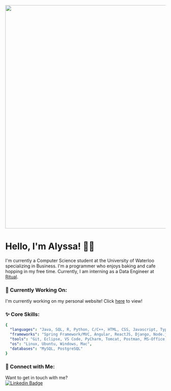 
<p align="center">
  <img src="https://64.media.tumblr.com/ef7d6711d5725003221f835edf723a31/tumblr_orswviR7Yb1s35qyfo1_1280.gifv" width="700">
</p>
<!-- <img align='right' src="https://media2.giphy.com/media/tITrJUuCDr1bpNjIVi/source.gif" width="300"> -->

# Hello, I'm Alyssa! 👋🏻

I'm currently a Computer Science student at the University of Waterloo specializing in Business. I'm a programmer who enjoys baking and cafe hopping in my free time. Currently, I am interning as a Data Engineer at [Ritual](https://ritual.co/).

### 🌱 Currently Working On:
I'm currently working on my personal website! Click [here](http://www.alyssagao.me/) to view!

### ✨ Core Skills:
<!-- 
- **Languages/Technologies:** Java/JavaEE, SQL, R, Python, C/C++, HTML5, CSS3, JavaScript, TypeScript, REST API
- **Frameworks:** Spring Framework, Spring Data, Spring Boot, Angular 10, ReactJS, Node.js, Django
- **Tools:** Eclipse, Visual Studio Code, Pycharm, Git, Tomcat, Postman, MS-Office, R Studio, Gantt Chart, Maven, Airflow, Figma, Adobe (Photoshop, Illustrator)
- **Operating Systems:** Linux, Windows
- **Databases:** MySQL 8/9, PostgreSQL
-->

``` yaml
{
  "languages": "Java, SQL, R, Python, C/C++, HTML, CSS, Javascript, TypeScript",
  "frameworks": "Spring Framework/MVC, Angular, ReactJS, Django, Node.js",
  "tools": "Git, Eclipse, VS Code, PyCharm, Tomcat, Postman, MS-Office, R Studio, Gantt, Maven, Figma, Adobe",
  "os": "Linux, Ubuntu, Windows, Mac",
  "databases": "MySQL, PostgreSQL"
}
```


### 📧 Connect with Me:
Want to get in touch with me?  
[![Linkedin Badge](https://img.shields.io/badge/-LinkedIn-blue?style=flat-square&logo=Linkedin&logoColor=white&link=https://www.linkedin.com/in/alyssa-gao/)](https://www.linkedin.com/in/alyssa-gao/) 



<!--
**alyssagao1120/alyssagao1120** is a ✨ _special_ ✨ repository because its `README.md` (this file) appears on your GitHub profile.

Here are some ideas to get you started:

- 🔭 I’m currently working on ...
- 🌱 I’m currently learning ...
- 👯 I’m looking to collaborate on ...
- 🤔 I’m looking for help with ...
- 💬 Ask me about ...
- 📫 How to reach me: ...
- 😄 Pronouns: ...
- ⚡ Fun fact: ...
-->
